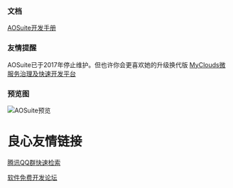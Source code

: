 ﻿### 文档
[AOSuite开发手册](http://git.oschina.net/osworks/AOS/tree/master/doc)

### 友情提醒
AOSuite已于2017年停止维护。但也许你会更喜欢她的升级换代版
[MyClouds微服务治理及快速开发平台](https://gitee.com/osworks/MyClouds)

### 预览图
![AOSuite预览](https://images.gitee.com/uploads/images/2019/0413/100204_c350dfb6_431745.gif "AOSuite预览")

 # 良心友情链接

[腾讯QQ群快速检索](http://u.720life.cn/s/8cf73f7c)

[软件免费开发论坛](http://u.720life.cn/s/bbb01dc0)
